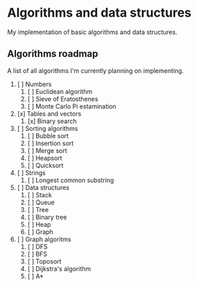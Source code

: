 # Algorithms and data structures

My implementation of basic algorithms and data structures.

## Algorithms roadmap

A list of all algorithms I'm currently planning on implementing.

1. [ ] Numbers
   1. [ ] Euclidean algorithm
   2. [ ] Sieve of Eratosthenes
   3. [ ] Monte Carlo Pi estamination
2. [x] Tables and vectors
   1. [x] Binary search
3. [ ] Sorting algorithms
   1. [ ] Bubble sort
   2. [ ] Insertion sort
   3. [ ] Merge sort
   4. [ ] Heapsort
   5. [ ] Quicksort
4. [ ] Strings
   1. [ ] Longest common substring
5. [ ] Data structures
   1. [ ] Stack
   2. [ ] Queue
   3. [ ] Tree
   4. [ ] Binary tree
   5. [ ] Heap
   6. [ ] Graph
6. [ ] Graph algoritms
   1. [ ] DFS
   2. [ ] BFS
   3. [ ] Toposort
   4. [ ] Dijkstra's algorithm
   5. [ ] A*
